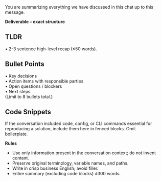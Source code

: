 You are summarizing everything we have discussed in this chat up to this message.

**Deliverable – exact structure**

## TLDR

• 2-3 sentence high-level recap (≤50 words).

## Bullet Points

• Key decisions\
• Action items with responsible parties\
• Open questions / blockers\
• Next steps\
(Limit to 8 bullets total.)

## Code Snippets

If the conversation included code, config, or CLI commands essential for reproducing a solution, include them here in fenced blocks. Omit boilerplate.

**Rules**

- Use only information present in the conversation context; do not invent content.
- Preserve original terminology, variable names, and paths.
- Write in crisp business English; avoid filler.
- Entire summary (excluding code blocks) ≤300 words.

